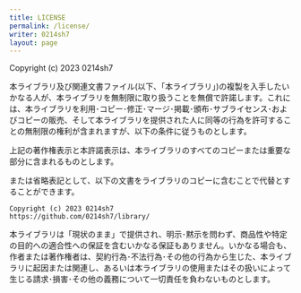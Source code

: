 ```yaml
---
title: LICENSE
permalink: /license/
writer: 0214sh7
layout: page
---
```


Copyright (c) 2023 0214sh7

本ライブラリ及び関連文書ファイル(以下、「本ライブラリ」)の複製を入手したいかなる人が、本ライブラリを無制限に取り扱うことを無償で許諾します。これには、本ライブラリを利用･コピー･修正･マージ･掲載･頒布･サブライセンス･およびコピーの販売、そして本ライブラリを提供された人に同等の行為を許可することの無制限の権利が含まれますが、以下の条件に従うものとします。

上記の著作権表示と本許諾表示は、本ライブラリのすべてのコピーまたは重要な部分に含まれるものとします。

または省略表記として、以下の文書をライブラリのコピーに含むことで代替とすることができます。
```
Copyright (c) 2023 0214sh7
https://github.com/0214sh7/library/
```

本ライブラリは「現状のまま」で提供され、明示･黙示を問わず、商品性や特定の目的への適合性への保証を含むいかなる保証もありません。いかなる場合も、作者または著作権者は、契約行為･不法行為･その他の行為から生じた、本ライブラリに起因または関連し、あるいは本ライブラリの使用またはその扱いによって生じる請求･損害･その他の義務について一切責任を負わないものとします。

